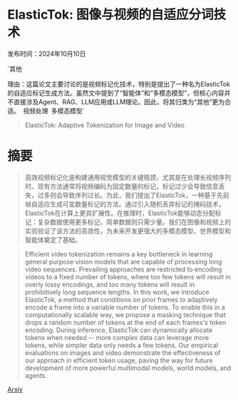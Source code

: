 # ElasticTok: 图像与视频的自适应分词技术

发布时间：2024年10月10日

`其他

理由：这篇论文主要讨论的是视频标记化技术，特别是提出了一种名为ElasticTok的自适应标记生成方法。虽然文中提到了“智能体”和“多模态模型”，但核心内容并不直接涉及Agent、RAG、LLM应用或LLM理论。因此，将其归类为“其他”更为合适。` `视频处理` `多模态模型`

> ElasticTok: Adaptive Tokenization for Image and Video

# 摘要

> 高效视频标记化是构建通用视觉模型的关键瓶颈，尤其是在处理长视频序列时。现有方法通常将视频编码为固定数量的标记，标记过少会导致信息丢失，过多则会导致序列过长。为此，我们提出了ElasticTok，一种基于先前帧自适应生成可变数量标记的方法。通过引入随机丢弃标记的掩码技术，ElasticTok在计算上更具扩展性。在推理时，ElasticTok能够动态分配标记：复杂数据使用更多标记，简单数据则只需少量。我们在图像和视频上的实验验证了该方法的高效性，为未来开发更强大的多模态模型、世界模型和智能体奠定了基础。

> Efficient video tokenization remains a key bottleneck in learning general purpose vision models that are capable of processing long video sequences. Prevailing approaches are restricted to encoding videos to a fixed number of tokens, where too few tokens will result in overly lossy encodings, and too many tokens will result in prohibitively long sequence lengths. In this work, we introduce ElasticTok, a method that conditions on prior frames to adaptively encode a frame into a variable number of tokens. To enable this in a computationally scalable way, we propose a masking technique that drops a random number of tokens at the end of each frames's token encoding. During inference, ElasticTok can dynamically allocate tokens when needed -- more complex data can leverage more tokens, while simpler data only needs a few tokens. Our empirical evaluations on images and video demonstrate the effectiveness of our approach in efficient token usage, paving the way for future development of more powerful multimodal models, world models, and agents.

[Arxiv](https://arxiv.org/abs/2410.08368)
